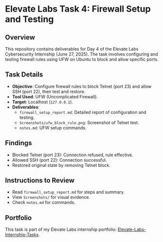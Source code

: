 # Elevate Labs Task 4: Firewall Setup and Testing

## Overview
This repository contains deliverables for Day 4 of the Elevate Labs Cybersecurity Internship (June 27, 2025). The task involves configuring and testing firewall rules using UFW on Ubuntu to block and allow specific ports.

## Task Details
- **Objective**: Configure firewall rules to block Telnet (port 23) and allow SSH (port 22), then test and restore.
- **Tool Used**: UFW (Uncomplicated Firewall).
- **Target**: Localhost (`127.0.0.1`).
- **Deliverables**:
  - `firewall_setup_report.md`: Detailed report of configuration and testing.
  - `Screenshots/ufw_block_rule.png`: Screenshot of Telnet test.
  - `notes.md`: UFW setup commands.

## Findings
- Blocked Telnet (port 23): Connection refused, rule effective.
- Allowed SSH (port 22): Connection successful.
- Restored original state by removing Telnet block.

## Instructions to Review
- Read `firewall_setup_report.md` for steps and summary.
- View `Screenshots/` for visual evidence.
- Check `notes.md` for commands.

## Portfolio
This task is part of my Elevate Labs internship portfolio: [Elevate-Labs-Internship-Tasks](https://github.com/Nucl3arAt0m/Elevate-Labs-Internship-Tasks).

